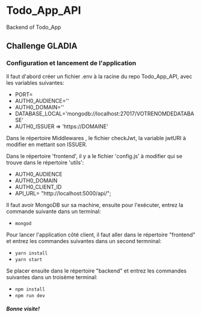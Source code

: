 # Todo_App_API
Backend of Todo_App

## Challenge GLADIA

### Configuration et lancement de l'application

Il faut d'abord créer un fichier .env à la racine du repo Todo_App_API, avec les variables suivantes: 

- PORT= 
- AUTH0_AUDIENCE=''
- AUTH0_DOMAIN='' 
- DATABASE_LOCAL='mongodb://localhost:27017/VOTRENOMDEDATABASE'
- AUTH0_ISSUER => 'https://DOMAINE'

Dans le répertoire Middlewares , le fichier checkJwt, la variable jwtURI à modifier en mettant son ISSUER.

Dans le répertoire 'frontend', il y a le fichier 'config.js' à modifier qui se trouve dans le répertoire 'utils':

- AUTH0_AUDIENCE 
- AUTH0_DOMAIN 
- AUTH0_CLIENT_ID
- API_URL= "http://localhost:5000/api/";


Il faut avoir MongoDB sur sa machine, ensuite pour l'exécuter, entrez la commande suivante dans un terminal: 

- ```mongod```

Pour lancer l'application  côté client, il faut aller dans le répertoire "frontend" et entrez les commandes suivantes dans un second termninal: 

- ```yarn install```
- ```yarn start```
 
Se placer ensuite dans le répertoire "backend" et entrez les commandes suivantes dans un troisème terminal: 

- ```npm install```
- ```npm run dev```


##### Bonne visite!



